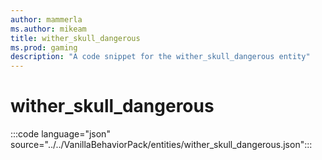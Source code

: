 ```yaml
---
author: mammerla
ms.author: mikeam
title: wither_skull_dangerous
ms.prod: gaming
description: "A code snippet for the wither_skull_dangerous entity"
---
```


# wither_skull_dangerous

:::code language="json" source="../../VanillaBehaviorPack/entities/wither_skull_dangerous.json":::
